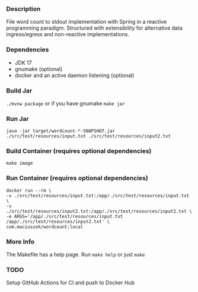 ### Description

File word count to stdout implementation with Spring in a reactive programming paradigm. Structured with extensibility for alternative data ingress/egress and non-reactive implementations.

### Dependencies
* JDK 17
* gnumake (optional)
* docker and an active daemon listening (optional)

### Build Jar
`./mvnw package`
or if you have gnumake
`make jar`

### Run Jar
`java -jar target/wordcount-*-SNAPSHOT.jar ./src/test/resources/input.txt ./src/test/resources/input2.txt`

### Build Container (requires optional dependencies)
`make image`

### Run Container (requires optional dependencies)
```
docker run --rm \
-v ./src/test/resources/input.txt:/app/./src/test/resources/input.txt \
-v ./src/test/resources/input2.txt:/app/./src/test/resources/input2.txt \
-e ARGS='/app/./src/test/resources/input.txt /app/./src/test/resources/input2.txt' \
com.maciuszek/wordcount:local
```

### More Info
The Makefile has a help page. Run `make help` or just `make`

### TODO
Setup GitHub Actions for CI and push to Docker Hub
